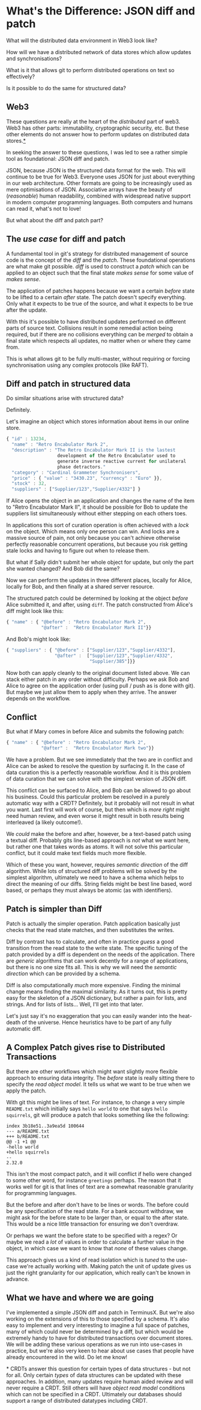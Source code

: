 # What's the Difference: JSON diff and patch

What will the distributed data environment in Web3 look like?

How will we have a distributed network of data stores which allow
updates and synchronisations?

What is it that allows git to perform distributed operations on text
so effectively?

Is it possible to do the same for structured data?

## Web3

These questions are really at the heart of the *distributed* part of
web3. Web3 has other parts: immutability, cryptographic security,
etc. But these other elements do not answer how to perform
updates on distributed data stores.[*](#crdt)

In seeking the answer to these questions, I was led to see a rather
simple tool as foundational: JSON diff and patch.

JSON, because JSON is the structured data format for the web.  This
will continue to be true for Web3. Everyone uses JSON for just about
everything in our web architecture. Other formats are going to be
increasingly used as mere optimisations of JSON. Associative arrays
have the beauty of (*reasonable*) human readability, combined with
widespread native support in modern computer programming
languages. Both computers and humans can read it, what's not to love!

But what about the diff and patch part?

## The *use case* for diff and patch

A fundamental tool in git's strategy for distributed management of
source code is the concept of the *diff* and the *patch*. These
foundational operations are what make git possible. *diff* is used to
construct a *patch* which can be applied to an object such that the
final state *makes sense* for some value of *makes sense*.

The application of patches happens because we want a certain *before*
state to be lifted to a certain *after* state. The patch doesn't
specify everything. Only what it expects to be true of the source, and
what it expects to be true after the update.

With this it's possible to have distributed updates performed on
different parts of source text. Collisions result in some remedial
action being required, but if there are no collisions everything can
be *merged* to obtain a final state which respects all updates, no
matter when or where they came from.

This is what allows git to be fully multi-master, without requiring or
forcing synchronisation using any complex protocols (like RAFT).

## Diff and patch in structured data

Do similar situations arise with structured data?

Definitely.

Let's imagine an object which stores information about items in our
online store.

```javascript
{ "id" : 13234,
  "name" : "Retro Encabulator Mark 2",
  "description" : "The Retro Encabulator Mark II is the lastest 
                   development of the Retro Encabulator used to 
                   generate inverse reactive current for unilateral 
                   phase detractors."
  "category" : "Cardinal Grammeter Synchronisers",
  "price" : { "value" : "3430.23", "currency" : "Euro" }},
  "stock" : 32,
  "suppliers" : ["Supplier/123","Supplier/4332"] }
```

If Alice opens the object in an application and changes the name of
the item to "Retro Encabulator Mark II", it should be possible for Bob
to update the suppliers list simultaneously without either stepping
on each others toes.

In applications this sort of curation operation is often achieved with
a *lock* on the object. Which means only one person can win. And locks
are a massive source of pain, not only because you can't achieve
otherwise perfectly reasonable concurrent operations, but because you
risk getting stale locks and having to figure out when to release them.

But what if Sally didn't submit her whole object for update, but only
the part she wanted changed? And Bob did the same?

Now we can perform the updates in three different places, locally for
Alice, locally for Bob, and then finally at a shared server resource.

The structured patch could be determined by looking at the object
*before* Alice submitted it, and after, using `diff`. The patch
constructed from Alice's diff might look like this:

```javascript
{ "name" : { "@before" : "Retro Encabulator Mark 2",
             "@after" :  "Retro Encabulator Mark II"}}
```

And Bob's might look like:

```javascript
{ "suppliers" : { "@before" : ["Supplier/123","Supplier/4332"],
                  "@after" :  ["Supplier/123","Supplier/4332",
                               "Supplier/385"]}}
```

Now both can apply cleanly to the original document listed above. We
can stack either patch in any order without difficulty. Perhaps we ask
Bob and Alice to agree on the application order (using pull / push as
is done with git). But maybe we just allow them to apply when they
arrive. The answer depends on the workflow.

## Conflict

But what if Mary comes in before Alice and submits the following
patch:

```javascript
{ "name" : { "@before" : "Retro Encabulator Mark 2",
             "@after" :  "Retro Encabulator Mark two"}}
```

We have a problem. But we see immediately that the two are in conflict
and Alice can be asked to resolve the question by surfacing it. In the
case of data curation this is a perfectly reasonable workflow. And it
is this problem of data curation that we can solve with the simplest
version of JSON diff.

This conflict can be surfaced to Alice, and Bob can be allowed to go
about his business. Could this particular problem be resolved in a
purely automatic way with a CRDT? Definitely, but it probably will not
result in what you want. Last first will work of course, but then
which is *more right* might need human review, and even worse it might
result in both results being interleaved (a likely outcome!).

We *could* make the before and after, however, be a text-based patch
using a textual diff. Probably gits line-based approach is *not* what
we want here, but rather one that takes words as atoms. It will not
solve this particular conflict, but it could make text fields much
more flexible.

Which of these you want, however, requires *semantic direction* of the
diff algorithm. While lots of structured diff problems will be solved
by the simplest algorithm, ultimately we need to have a schema which
helps to direct the meaning of our diffs. String fields might be best
line based, word based, or perhaps they must always be atomic (as with
identifiers).

## Patch is simpler than Diff

Patch is actually the simpler operation. Patch application basically
just checks that the read state matches, and then substitutes the
writes.

Diff by contrast has to calculate, and often in practice *guess* a
good transition from the read state to the write state. The specific
tuning of the patch provided by a diff is dependent on the needs of
the application. There are *generic* algorithms that can work decently
for a range of applications, but there is no one size fits all. This
is why we will need the *semantic direction* which can be provided by
a schema.

Diff is also computationally *much* more expensive. Finding the
minimal change means finding the maximal similarity. As it turns out,
this is pretty easy for the skeleton of a JSON dictionary, but rather
a pain for lists, and strings. And for lists of lists... Well, I'll
get into that later.

Let's just say it's no exaggeration that you can easily wander into
the heat-death of the universe. Hence heuristics have to be part of
any fully automatic diff.

## A Complex Patch gives rise to Distributed Transactions

But there are other workflows which might want slightly more flexible
approach to ensuring data integrity. The *before* state is really
sitting there to specify the *read object model*. It tells us what we
want to be true when we apply the patch.

With git this might be lines of text. For instance, to change a very
simple `README.txt` which initially says `hello world` to one that
says `hello squirrels`, git will produce a patch that looks something
like the following:

```
index 3b18e51..3a9ea5d 100644
--- a/README.txt
+++ b/README.txt
@@ -1 +1 @@
-hello world
+hello squirrels
-- 
2.32.0
```

This isn't the most compact patch, and it will conflict if hello were
changed to some other word, for instance `greetings` perhaps. The
reason that it works well for git is that lines of text are a somewhat
reasonable granularity for programming languages.

But the before and after don't have to be lines or words. The before
could be any specification of the read state. For a bank account
withdraw, we might ask for the before state to be larger than, or
equal to the after state. This would be a nice little transaction for
ensuring we don't overdraw.

Or perhaps we want the before state to be specified with a regex? Or
maybe we read a *lot* of values in order to calculate a further value
in the object, in which case we want to know that *none* of these
values change.

This approach gives us a kind of read isolation which is *tuned* to
the use-case we're actually working with. Making patch the unit of
update gives us just the right granularity for our application, which
really can't be known in advance.

## What we have and where we are going

I've implemented a simple JSON diff and patch in TerminusX. But we're
also working on the extensions of this to those specified by a
schema. It's also easy to implement and very interesting to imagine a
full space of patches, many of which could never be determined by a
diff, but which would be extremely handy to have for distributed
transactions over document stores. We will be adding these various
operations as we run into use-cases in practice, but we're also very
keen to hear about use cases that people have already encountered in
the wild. Do let me know!

<a name="crdt">*</a> CRDTs answer this question for certain types of
data structures - but not for all. Only certain *types* of
data structures can be updated with these approaches. In addition, many
updates require human aided review and will never require a
CRDT. Still others will have *object read model* conditions which can
not be specified in a CRDT. Ultimately our databases should support a
range of distributed datatypes including CRDT.
